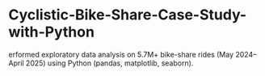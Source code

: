 # Cyclistic-Bike-Share-Case-Study-with-Python
erformed exploratory data analysis on 5.7M+ bike-share rides (May 2024–April 2025) using Python (pandas, matplotlib, seaborn).
